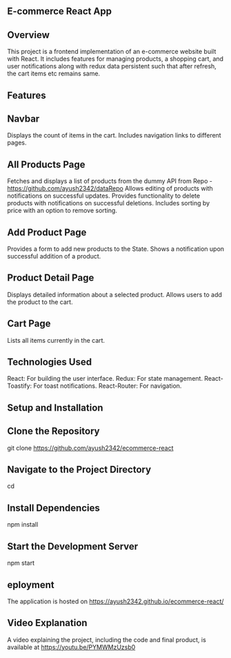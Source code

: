 ## E-commerce React App
## Overview
This project is a frontend implementation of an e-commerce website built with React. It includes features for managing products, a shopping cart, and user notifications along with redux data persistent such that after refresh, the cart items etc remains same.


## Features
## Navbar
Displays the count of items in the cart.
Includes navigation links to different pages.

## All Products Page
Fetches and displays a list of products from the dummy API from Repo - https://github.com/ayush2342/dataRepo
Allows editing of products with notifications on successful updates.
Provides functionality to delete products with notifications on successful deletions.
Includes sorting by price with an option to remove sorting.

## Add Product Page
Provides a form to add new products to the State.
Shows a notification upon successful addition of a product.

## Product Detail Page
Displays detailed information about a selected product.
Allows users to add the product to the cart.

## Cart Page
Lists all items currently in the cart.


## Technologies Used
React: For building the user interface.
Redux: For state management.
React-Toastify: For toast notifications.
React-Router: For navigation.

## Setup and Installation

## Clone the Repository
git clone https://github.com/ayush2342/ecommerce-react

## Navigate to the Project Directory
cd <project-directory>

## Install Dependencies
npm install

## Start the Development Server
npm start

## eployment
The application is hosted on https://ayush2342.github.io/ecommerce-react/

## Video Explanation
A video explaining the project, including the code and final product, is available at https://youtu.be/PYMWMzUzsb0